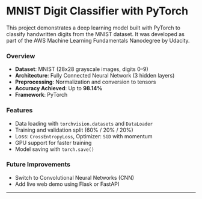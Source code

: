 # MNIST Digit Classifier with PyTorch

This project demonstrates a deep learning model built with PyTorch to classify handwritten digits from the MNIST dataset. It was developed as part of the AWS Machine Learning Fundamentals Nanodegree by Udacity.

### Overview
- **Dataset**: MNIST (28x28 grayscale images, digits 0–9)
- **Architecture**: Fully Connected Neural Network (3 hidden layers)
- **Preprocessing**: Normalization and conversion to tensors
- **Accuracy Achieved**: Up to **98.14%**
- **Framework**: PyTorch

### Features
- Data loading with `torchvision.datasets` and `DataLoader`
- Training and validation split (60% / 20% / 20%)
- Loss: `CrossEntropyLoss`, Optimizer: `SGD` with momentum
- GPU support for faster training
- Model saving with `torch.save()`

### Future Improvements
- Switch to Convolutional Neural Networks (CNN)
- Add live web demo using Flask or FastAPI

---
